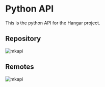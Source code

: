 Python API 
==========

This is the python API for the Hangar project.

Repository
----------

![mkapi](hangar.repository.Repository)

Remotes
-------

![mkapi](hangar.remotes.Remotes)
